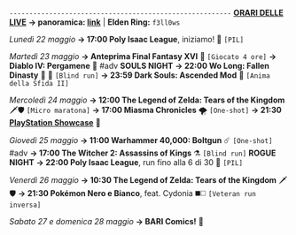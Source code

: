 <code>--------------------------------------------------------</code>
<b><u>ORARI DELLE LIVE</u></b>
<b>→ panoramica: <a href="https://trello.com/b/iKwdSGf3/sabaku">link</a></b> | <b>Elden Ring:</b> <code>f3ll0ws</code>

<i>Lunedì 22 maggio</i>
<b>→ 17:00 Poly Isaac League</b>, iniziamo! 🏉 <code>[PIL]</code> 

<i>Martedì 23 maggio</i>
<b>→ Anteprima Final Fantasy XVI</b> 💬 <code>[Giocato 4 ore]</code> 
<b>→ Diablo IV: Pergamene</b> 📜 #adv
<b>SOULS NIGHT</b>
<b>→ 22:00 Wo Long: Fallen Dinasty</b> 🥠 🐉 <code>[Blind run]</code> 
<b>→ 23:59 Dark Souls: Ascended Mod</b> 🔮 <code>[Anima della Sfida II]</code> 

<i>Mercoledì 24 maggio</i>
<b>→ 12:00 The Legend of Zelda: Tears of the Kingdom</b> 🗡️🛡️ <code>[Micro maratona]</code> 
<b>→ 17:00 Miasma Chronicles</b> 🌪️ <code>[One-shot]</code>
<b>→ 21:30 <u>PlayStation Showcase</u></b> 🎫

<i>Giovedì 25 maggio</i>
<b>→ 11:00 Warhammer 40,000: Boltgun</b> ☄️ <code>[One-shot]</code> #adv
<b>→ 17:00 The Witcher 2: Assassins of Kings</b> ⚗️ <code>[Blind run]</code>
<b>ROGUE NIGHT</b>
<b>→ 22:00 Poly Isaac League</b>, run fino alla 6 di 30 🏉 <code>[PIL]</code> 

<i>Venerdì 26 maggio</i>
<b>→ 10:30 The Legend of Zelda: Tears of the Kingdom</b> 🗡️🛡️
<b>→ 21:30 Pokémon Nero e Bianco</b>, feat. Cydonia ◼️◻️ <code>[Veteran run inversa]</code>

<i>Sabato 27 e domenica 28 maggio</i>
<b>→ BARI Comics!</b> 🧯
